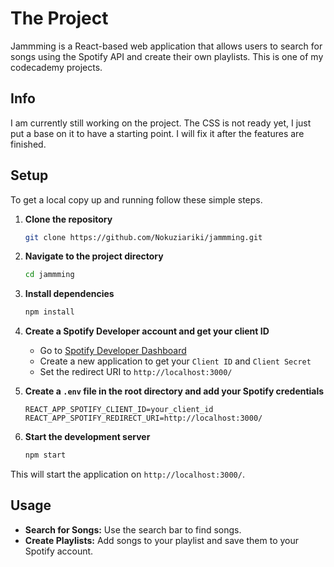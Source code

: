 # The Project

Jammming is a React-based web application that allows users to search for songs using the Spotify API and create their own playlists. This is one of my codecademy projects.

## Info

I am currently still working on the project. The CSS is not ready yet, I just put a base on it to have a starting point. I will fix it after the features are finished.

## Setup

To get a local copy up and running follow these simple steps.

1. **Clone the repository**
    ```bash
    git clone https://github.com/Nokuziariki/jammming.git
    ```

2. **Navigate to the project directory**
    ```bash
    cd jammming
    ```

3. **Install dependencies**
    ```bash
    npm install
    ```

4. **Create a Spotify Developer account and get your client ID**
    - Go to [Spotify Developer Dashboard](https://developer.spotify.com/dashboard/applications)
    - Create a new application to get your `Client ID` and `Client Secret`
    - Set the redirect URI to `http://localhost:3000/`

5. **Create a `.env` file in the root directory and add your Spotify credentials**
    ```env
    REACT_APP_SPOTIFY_CLIENT_ID=your_client_id
    REACT_APP_SPOTIFY_REDIRECT_URI=http://localhost:3000/
    ```

6. **Start the development server**
    ```bash
    npm start
    ```

This will start the application on `http://localhost:3000/`.

## Usage

- **Search for Songs:** Use the search bar to find songs.
- **Create Playlists:** Add songs to your playlist and save them to your Spotify account.